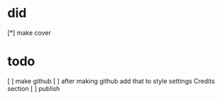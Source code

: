 # did

[*] make cover

# todo

[ ] make github
[ ] after making github add that to style settings Credits section
[ ] publish
